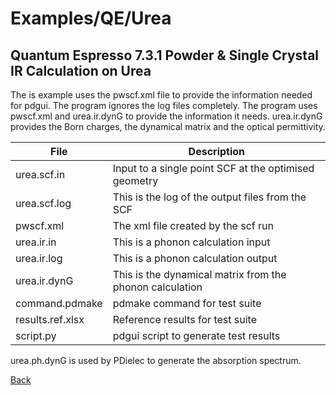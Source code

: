 # Examples/QE/Urea
## Quantum Espresso 7.3.1 Powder & Single Crystal IR Calculation on Urea
The is example uses the pwscf.xml file to provide the information needed for pdgui.
The program ignores the log files completely.
The program uses pwscf.xml and urea.ir.dynG to provide the information it needs.
urea.ir.dynG provides the Born charges, the dynamical matrix and the optical permittivity.


| **File**          | **Description**                                                           |
| ----------------- | --------------------------------------------------------------------------|
| urea.scf.in       | Input to a single point SCF at the optimised geometry                     |
| urea.scf.log      | This is the log of the output files from the SCF                          |
| pwscf.xml         | The xml file created by the scf run                                       |
| urea.ir.in        | This is a phonon calculation input                                        |
| urea.ir.log       | This is a phonon calculation output                                       |
| urea.ir.dynG      | This is the dynamical matrix from the phonon calculation                  |
| command.pdmake    | pdmake command for test suite                                             |
| results.ref.xlsx  | Reference results for test suite                                          |
| script.py         | pdgui script to generate test results                                     |

urea.ph.dynG is used by PDielec to generate the absorption spectrum.

[Back](..)
